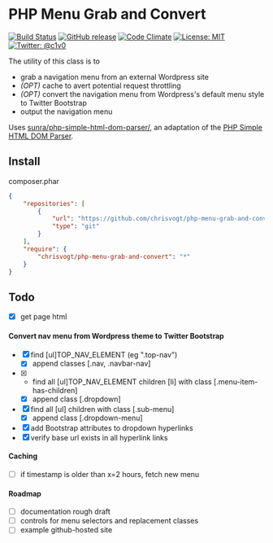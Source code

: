 PHP Menu Grab and Convert
=========================

[![Build Status](https://travis-ci.org/chrisvogt/php-menu-grab-and-convert.svg)](https://travis-ci.org/chrisvogt/php-menu-grab-and-convert)
[![GitHub release](http://img.shields.io/github/release/chrisvogt/php-menu-grab-and-convert.svg?style=flat)](https://github.com/chrisvogt/php-menu-grab-and-convert/releases)
[![Code Climate](http://img.shields.io/codeclimate/coverage/github/triAGENS/ashikawa-core.svg?style=flat)](https://github.com/chrisvogt/php-menu-grab-and-convert)
[![License: MIT](http://img.shields.io/badge/license-MIT-70a1fb.svg?style=flat)](https://github.com/chrisvogt/php-menu-grab-and-convert/blob/master/LICENSE)
[![Twitter: @c1v0](http://img.shields.io/badge/contact-%40c1v0-70a1fb.svg?style=flat)](https://twitter.com/c1v0)

The utility of this class is to

* grab a navigation menu from an external Wordpress site
* _(OPT)_ cache to avert potential request throttling
* _(OPT)_ convert the navigation menu from Wordpress's default menu style to Twitter Bootstrap
* output the navigation menu

Uses [sunra/php-simple-html-dom-parser/](https://github.com/sunra/php-simple-html-dom-parser), an adaptation of the [PHP Simple HTML DOM Parser](http://simplehtmldom.sourceforge.net/).

Install
-------

 composer.phar
```json
{
    "repositories": [
        {
            "url": "https://github.com/chrisvogt/php-menu-grab-and-convert.git",
            "type": "git"
        }
    ],
    "require": {
        "chrisvogt/php-menu-grab-and-convert": "*"
    }
}
```

Todo
----

- [x] get page html

#### Convert nav menu from Wordpress theme to Twitter Bootstrap

- [x] find [ul]TOP_NAV_ELEMENT (eg ".top-nav")
  - [x] append classes [.nav, .navbar-nav]
- [x] * find all [ul]TOP_NAV_ELEMENT children [li] with class [.menu-item-has-children]
  - [x] append class [.dropdown]
- [x] find all [ul] children with class [.sub-menu]
  - [x] append class [.dropdown-menu]
- [x] add Bootstrap attributes to dropdown hyperlinks
- [x] verify base url exists in all hyperlink links

#### Caching

- [ ] if timestamp is older than x=2 hours, fetch new menu

#### Roadmap
- [ ] documentation rough draft
- [ ] controls for menu selectors and replacement classes
- [ ] example github-hosted site
